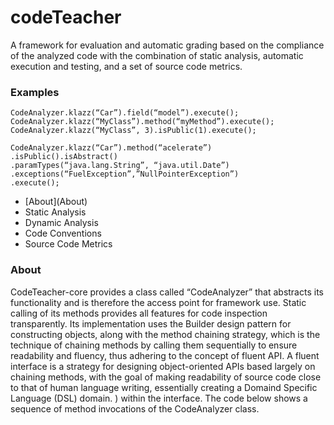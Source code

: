 # codeTeacher
A framework for evaluation and automatic grading based on the compliance of the analyzed code with the combination of static analysis, automatic execution and testing, and a set of source code metrics.

<h3>Examples</h3>

```
CodeAnalyzer.klazz(“Car”).field(“model”).execute();
CodeAnalyzer.klazz(“MyClass”).method(“myMethod”).execute();
CodeAnalyzer.klazz(“MyClass”, 3).isPublic(1).execute();
```
```
CodeAnalyzer.klazz(“Car”).method(“acelerate”)
.isPublic().isAbstract()
.paramTypes(“java.lang.String”, “java.util.Date”)
.exceptions(“FuelException”,”NullPointerException”)
.execute();
```

<ul>
<li>[About](About)</li>
<li>Static Analysis</li>
<li>Dynamic Analysis</li>
<li>Code Conventions</li>
<li>Source Code Metrics</li>

</ul>

<h3>About</h3>
CodeTeacher-core provides a class called “CodeAnalyzer” that abstracts its functionality and is therefore the access point for framework use.
Static calling of its methods provides all features for code inspection transparently. Its implementation uses the Builder design pattern 
for constructing objects, along with the method chaining strategy, which is the technique of chaining methods by calling them sequentially 
to ensure readability and fluency, thus adhering to the concept of fluent API. 
A fluent interface is a strategy for designing object-oriented APIs based largely on chaining methods, with the goal of making readability 
of source code close to that of human language writing, essentially creating a Domaind Specific Language (DSL) domain. ) within the interface.
The code below shows a sequence of method invocations of the CodeAnalyzer class.
